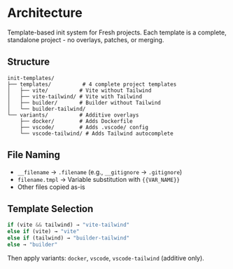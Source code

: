 # Architecture

Template-based init system for Fresh projects. Each template is a complete,
standalone project - no overlays, patches, or merging.

## Structure

```
init-templates/
├── templates/          # 4 complete project templates
│   ├── vite/          # Vite without Tailwind
│   ├── vite-tailwind/ # Vite with Tailwind
│   ├── builder/       # Builder without Tailwind
│   └── builder-tailwind/
└── variants/          # Additive overlays
    ├── docker/        # Adds Dockerfile
    ├── vscode/        # Adds .vscode/ config
    └── vscode-tailwind/ # Adds Tailwind autocomplete
```

## File Naming

- `__filename` → `.filename` (e.g., `__gitignore` → `.gitignore`)
- `filename.tmpl` → Variable substitution with `{{VAR_NAME}}`
- Other files copied as-is

## Template Selection

```typescript
if (vite && tailwind) → "vite-tailwind"
else if (vite) → "vite"
else if (tailwind) → "builder-tailwind"
else → "builder"
```

Then apply variants: `docker`, `vscode`, `vscode-tailwind` (additive only).
